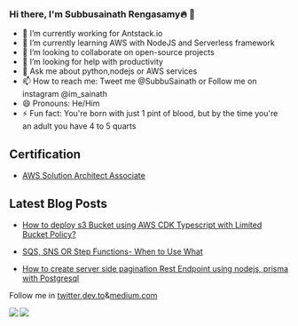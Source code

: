 ### Hi there, I'm Subbusainath Rengasamy🔥 👋


- 🔭 I’m currently working for Antstack.io
- 🌱 I’m currently learning AWS with NodeJS and Serverless framework
- 👯 I’m looking to collaborate on open-source projects
- 🤔 I’m looking for help with productivity
- 💬 Ask me about python,nodejs or AWS services 
- 📫 How to reach me: Tweet me @SubbuSainath  or Follow me on instagram @im_sainath
- 😄 Pronouns: He/Him
- ⚡ Fun fact: You're born with just 1 pint of blood, but by the time you're an adult you have 4 to 5 quarts

## Certification

- [AWS Solution Architect Associate](https://www.credly.com/badges/49a3febb-da06-42dc-897d-527671880bb4/public_url)


## Latest Blog Posts

- [How to deploy s3 Bucket using AWS CDK Typescript with Limited Bucket Policy?](https://subbusainathr.medium.com/how-to-deploy-s3-bucket-using-aws-cdk-typescript-with-limited-bucket-policy-75142edae4b8)

- [SQS, SNS OR Step Functions- When to Use What](https://www.antstack.io/blog/SNS-SQS-StepFunction-When-to-Use-What/)

- [How to create server side pagination Rest Endpoint using nodejs, prisma with Postgresql](https://dev.to/subbusainath/how-to-create-server-side-pagination-rest-api-endpoint-using-nodejs-prisma-with-postgresql-54l6)

Follow me in [twitter](https://twitter.com/SubbuSainath),[dev.to](https://dev.to/subbusainath)&[medium.com](https://medium.com/@subbusainathr)

<img align="left" src ="https://github-readme-stats.vercel.app/api?username=subbusainath&&show_icons=true&theme=radical&show_owner=true"/>

<img align="center" src="https://github-readme-stats.vercel.app/api/top-langs/?username=subbusainath&hide=css,html&theme=radical&layout=compact"/>

